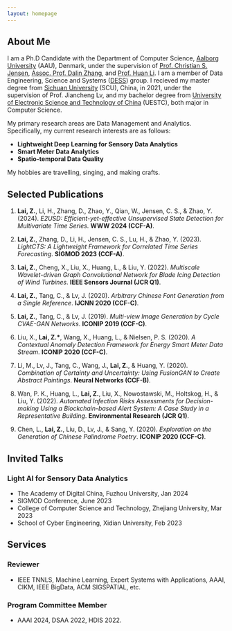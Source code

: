```yaml
---
layout: homepage
---
```


## About Me

I am a Ph.D Candidate with the Department of Computer Science, [Aalborg University](https://www.en.aau.dk/) (AAU), Denmark, under the supervision of [Prof. Christian S. Jensen](https://csj.cs.aau.dk/), [Assoc. Prof. Dalin Zhang](https://dalinzhang.github.io/), and [Prof. Huan Li](https://longaspire.github.io/). I am a member of Data Engineering, Science and Systems ([DESS](https://www.cs.aau.dk/research/Data-Engineering-Science-and-Systems)) group. I recieved my master degree from [Sichuan University](https://en.scu.edu.cn/) (SCU), China, in 2021, under the supervision of Prof. Jiancheng Lv, and my bachelor degree from [University of Electronic Science and Technology of China](https://en.uestc.edu.cn/) (UESTC), both major in Computer Science. 

My primary research areas are Data Management and Analytics. Specifically, my current research interests are as follows:
- **Lightweight Deep Learning for Sensory Data Analytics**
- **Smart Meter Data Analytics**
- **Spatio-temporal Data Quality**

My hobbies are travelling, singing, and making crafts.


## Selected Publications

1. **Lai, Z.**, Li, H., Zhang, D., Zhao, Y., Qian, W., Jensen, C. S., & Zhao, Y. (2024). *E2USD: Efficient-yet-effective Unsupervised State Detection for Multivariate Time Series*. **WWW 2024 (CCF-A)**.

2. **Lai, Z.**, Zhang, D., Li, H., Jensen, C. S., Lu, H., & Zhao, Y. (2023). *LightCTS: A Lightweight Framework for Correlated Time Series Forecasting*. **SIGMOD 2023 (CCF-A)**.

3. **Lai, Z.**, Cheng, X., Liu, X., Huang, L., & Liu, Y. (2022). *Multiscale Wavelet-driven Graph Convolutional Network for Blade Icing Detection of Wind Turbines*. **IEEE Sensors Journal (JCR Q1)**.

4. **Lai, Z.**, Tang, C., & Lv, J. (2020). *Arbitrary Chinese Font Generation from a Single Reference*. **IJCNN 2020 (CCF-C)**.

5. **Lai, Z.**, Tang, C., & Lv, J. (2019). *Multi-view Image Generation by Cycle CVAE-GAN Networks*. **ICONIP 2019 (CCF-C)**.

6. Liu, X., **Lai, Z.\***, Wang, X., Huang, L., & Nielsen, P. S. (2020). *A Contextual Anomaly Detection Framework for Energy Smart Meter Data Stream*. **ICONIP 2020 (CCF-C)**.

7. Li, M., Lv, J., Tang, C., Wang, J., **Lai, Z.**, & Huang, Y. (2020). *Combination of Certainty and Uncertainty: Using FusionGAN to Create Abstract Paintings*. **Neural Networks (CCF-B)**.

8. Wan, P. K., Huang, L., **Lai, Z.**, Liu, X., Nowostawski, M., Holtskog, H., & Liu, Y. (2022). *Automated Infection Risks Assessments for Decision-making Using a Blockchain-based Alert System: A Case Study in a Representative Building*. **Environmental Research (JCR Q1)**.

9. Chen, L., **Lai, Z.**, Liu, D., Lv, J., & Sang, Y. (2020). *Exploration on the Generation of Chinese Palindrome Poetry*. **ICONIP 2020 (CCF-C)**.


## Invited Talks
### Light AI for Sensory Data Analytics
- The Academy of Digital China, Fuzhou University, Jan 2024
- SIGMOD Conference, June 2023
- College of Computer Science and Technology, Zhejiang University, Mar 2023
- School of Cyber Engineering, Xidian University, Feb 2023


## Services

### Reviewer
- IEEE TNNLS, Machine Learning, Expert Systems with Applications, AAAI, CIKM, IEEE BigData, ACM SIGSPATIAL, etc.

### Program Committee Member
- AAAI 2024, DSAA 2022, HDIS 2022.



